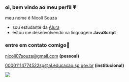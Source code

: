 ### oi, bem vindo ao meu perfil 💗

meu nome é Nicoli Souza 

- sou estudante da [Alura](https://www.alura.com.br)
- estou me desenvolvendo na linguagem **JavaScript**

### entre em contato comigo📧
nicoli07souza@gmail.com **(pessoal)**

00001114774522sp@al.educacao.sp.gov.br **(institucional)**

![](https://media.tenor.com/LVCxvUXMYTEAAAAj/gato-dance.gif)

  
